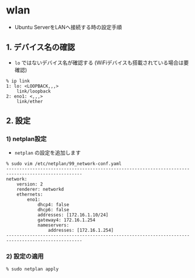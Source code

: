 # wlan

- Ubuntu ServerをLANへ接続する時の設定手順

## 1. デバイス名の確認

- `lo` ではないデバイス名が確認する (WiFiデバイスも搭載されている場合は要確認)

```
% ip link
1: lo: <LOOPBACK,,,>
    link/loopback
2: eno1: <,,,>
    link/ether
```

## 2. 設定

### 1) netplan設定

- `netplan` の設定を追加します

```
% sudo vim /etc/netplan/99_network-conf.yaml
---------------------------------------------------------------------------------------------------
network:
    version: 2
    renderer: networkd
    ethernets:
        eno1:
            dhcp4: false
            dhcp6: false
            addresses: [172.16.1.10/24]
            gateway4: 172.16.1.254
            nameservers:
                addresses: [172.16.1.254]
---------------------------------------------------------------------------------------------------
```

### 2) 設定の適用

```
% sudo netplan apply
```



